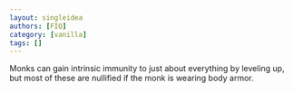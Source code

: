 ```yaml
---
layout: singleidea
authors: [FIQ]
category: [vanilla]
tags: []
---
```

Monks can gain intrinsic immunity to just about everything by leveling up, but most of these are nullified if the monk is wearing body armor.
